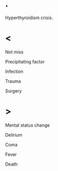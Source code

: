# .

Hyperthyroidism crisis.

# <

Not miss

Precipitating factor

Infection

Trauma

Surgery

# >

Mental status change

Delirium

Coma

Fever

Death
